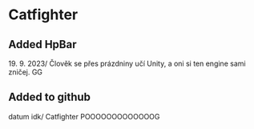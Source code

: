 <h1>Catfighter</h1>
<h2>Added HpBar</h2>
19. 9. 2023/ Člověk se přes prázdniny učí Unity, a oni si ten engine sami zničej. GG
<h2>Added to github</h2>
datum idk/ Catfighter POOOOOOOOOOOOOG
